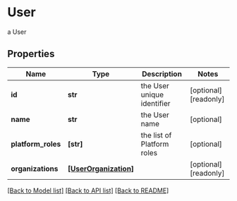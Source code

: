# User

a User

## Properties
Name | Type | Description | Notes
------------ | ------------- | ------------- | -------------
**id** | **str** | the User unique identifier | [optional] [readonly] 
**name** | **str** | the User name | [optional] 
**platform_roles** | **[str]** | the list of Platform roles | [optional] 
**organizations** | [**[UserOrganization]**](UserOrganization.md) |  | [optional] [readonly] 

[[Back to Model list]](../README.md#documentation-for-models) [[Back to API list]](../README.md#documentation-for-api-endpoints) [[Back to README]](../README.md)


